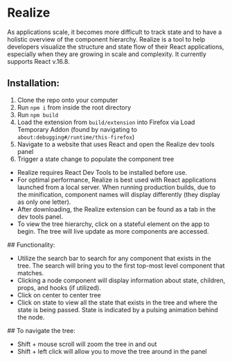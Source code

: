 # Realize

As applications scale, it becomes more difficult to track state and to have a holistic overview of the component hierarchy. Realize is a tool to help developers visualize the structure and state flow of their React applications, especially when they are  growing in scale and complexity. It currently supports React v.16.8.

## Installation:
1. Clone the repo onto your computer
2. Run `npm i` from inside the root directory
3. Run `npm build`
4. Load the extension from `build/extension` into Firefox via Load Temporary Addon (found by navigating to `about:debugging#/runtime/this-firefox`)
5. Navigate to a website that uses React and open the Realize dev tools panel
7. Trigger a state change to populate the component tree

* Realize requires React Dev Tools to be installed before use.
* For optimal performance, Realize is best used with React applications launched from a local server. When running production builds, due to the minification, component names will display differently (they display as only one letter).
* After downloading, the Realize extension can be found as a tab in the dev tools panel.
* To view the tree hierarchy, click on a stateful element on the app to begin. The tree will live update as more components are accessed.

## Functionality:
* Utilize the search bar to search for any component that exists in the tree. The search will bring you to the first top-most level component that matches.
* Clicking a node component will display information about state, children, props, and hooks (if utilized).
* Click on center to center tree
* Click on state to view all the state that exists in the tree and where the state is being passed. State is indicated by a pulsing animation behind the node.

## To navigate the tree:
* Shift + mouse scroll will zoom the tree in and out
* Shift + left click will allow you to move the tree around in the panel
